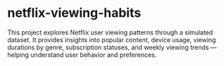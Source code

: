 # netflix-viewing-habits
This project explores Netflix user viewing patterns through a simulated dataset. It provides insights into popular content, device usage, viewing durations by genre, subscription statuses, and weekly viewing trends — helping understand user behavior and preferences.
